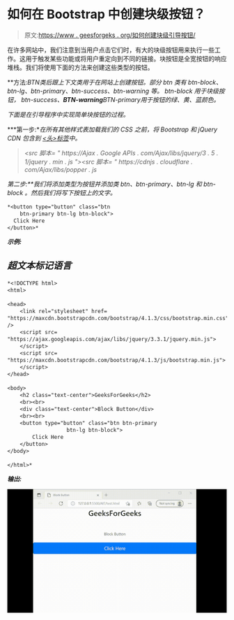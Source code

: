 # 如何在 Bootstrap 中创建块级按钮？

> 原文:[https://www . geesforgeks . org/如何创建块级引导按钮/](https://www.geeksforgeeks.org/how-to-create-block-level-buttons-in-bootstrap/)

在许多网站中，我们注意到当用户点击它们时，有大的块级按钮用来执行一些工作。这用于触发某些功能或将用户重定向到不同的链接。块按钮是全宽按钮的响应堆栈。我们将使用下面的方法来创建这些类型的按钮。

**方法:***BTN*类后跟上下文类用于在网站上创建按钮。部分 *btn* 类有 *btn-block、btn-lg、btn-primary、btn-success、btn-warning* 等。 *btn-block* 用于块级按钮， *btn-success、**BTN-warning***BTN-primary*用于按钮的绿、黄、蓝颜色。*

*下面是在引导程序中实现简单块按钮的过程。*

***第一步:**在所有其他样式表加载我们的 CSS 之前，将 Bootstrap 和 jQuery CDN 包含到 [<头>标签](https://www.geeksforgeeks.org/html-head-tag/)中。*

> *<src 脚本= " https://Ajax . Google APIs . com/Ajax/libs/jquery/3 . 5 . 1/jquery . min . js "></script><src 脚本= " https://cdnjs . cloudflare . com/Ajax/libs/popper . js*

***第二步:**我们将添加类型为*按钮*并添加类 *btn、btn-primary、btn-lg* 和 *btn-block* 。然后我们将写下按钮上的文字。*

```
*<button type="button" class="btn 
    btn-primary btn-lg btn-block">
  Click Here
</button>*
```

***示例:***

## *超文本标记语言*

```
*<!DOCTYPE html>
<html>

<head>
    <link rel="stylesheet" href=
"https://maxcdn.bootstrapcdn.com/bootstrap/4.1.3/css/bootstrap.min.css" />
    <script src=
"https://ajax.googleapis.com/ajax/libs/jquery/3.3.1/jquery.min.js">
    </script>
    <script src=
"https://maxcdn.bootstrapcdn.com/bootstrap/4.1.3/js/bootstrap.min.js">
    </script>
</head>

<body>
    <h2 class="text-center">GeeksForGeeks</h2>
    <br><br>
    <div class="text-center">Block Button</div>
    <br><br>
    <button type="button" class="btn btn-primary 
                   btn-lg btn-block">
        Click Here
    </button>
</body>

</html>*
```

***输出:***

*![](img/34c5096d585d99f5cf6bc062bc99d6a4.png)*